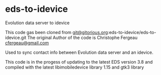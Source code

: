 eds-to-idevice
==============
Evolution data server to idevice

This code gas been cloned from git@gitorious.org:eds-to-idevice/eds-to-idevice.git
The original Author of the code is Christophe Fergeau <cfergeau@gmail.com>

Used to sync contact info between Evolution data server and an idevice.

This code is in the progess of updating to the latest EDS version 3.8 and 
compiled with the latest libimobiledevice library 1.15 and gtk3 library
